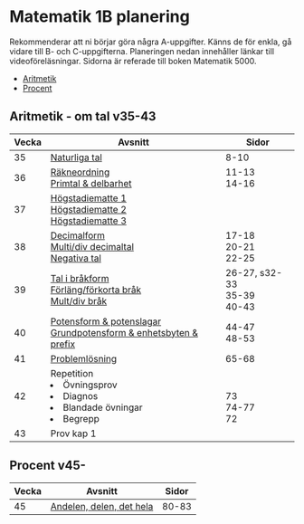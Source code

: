 # Matematik 1B planering

Rekommenderar att ni börjar göra några A-uppgifter. Känns de för enkla, gå vidare till B- och C-uppgifterna. Planeringen nedan innehåller länkar till videoföreläsningar. Sidorna är referade till boken Matematik 5000.

- [Aritmetik](#aritmetik---om-tal-v35-43)
- [Procent](#procent-v45-)

## Aritmetik - om tal v35-43

| Vecka | Avsnitt                                                                                   | Sidor                           |
| ----- | ----------------------------------------------------------------------------------------- | ------------------------------- |
| 35    | [Naturliga tal][nt] <br>                                                                  | 8-10<br>                        |
| 36    | [Räkneordning][ro] <br>[Primtal & delbarhet][pd]                                          | 11-13<br>14-16                  |
| 37    | [Högstadiematte 1][h1]<br>[Högstadiematte 2][h2]<br>[Högstadiematte 3][h3]                |                                 |
| 38    | [Decimalform][df] <br> [Multi/div decimaltal][md]<br>[Negativa tal][nt] <br>              | 17-18 <br> 20-21 <br>22-25 <br> |
| 39    | [Tal i bråkform][tb]<br>[Förläng/förkorta bråk][fb] <br> [Mult/div bråk][mdb]             | 26-27, s32-33<br>35-39<br>40-43 |
| 40    | [Potensform & potenslagar][pl] <br>[Grundpotensform & enhetsbyten & prefix][gp]           | 44-47 <br> 48-53                |
| 41    | [Problemlösning][pl2]                                                                     | 65-68                           |
| 42    | Repetition<br> <li>Övningsprov<br><li>Diagnos <br> <li>Blandade övningar <br> <li>Begrepp | <br><br> 73 <br> 74-77 <br> 72  |
| 43    | Prov kap 1                                                                                |                                 |

[nt]: https://www.youtube.com/watch?v=RBrzl-kbwFI
[ro]: https://www.youtube.com/watch?v=6AR6vNMzNek
[pd]: https://www.youtube.com/watch?v=m9VO74R90e0
[h1]: https://www.youtube.com/watch?v=guXRnKRE_B4
[h2]: https://www.youtube.com/watch?v=kC0f5VabA5U
[h3]: https://www.youtube.com/watch?v=DcUKnPXn6z0
[df]: https://www.youtube.com/watch?v=yM71S_h7Zk0
[md]: https://www.youtube.com/watch?v=8V_5S9upgLY
[nt]: https://www.youtube.com/watch?v=CbSdritwcqY
[tb]: https://www.youtube.com/watch?v=13uugppncbI
[fb]: https://www.youtube.com/watch?v=vto-6z3GfG0
[mdb]: https://www.youtube.com/watch?v=i7Diw_AKXgQ
[pl]: https://www.youtube.com/watch?v=IniTl4Zlg9w
[gp]: https://www.youtube.com/watch?v=rqRRsFaVDhs
[pl2]: https://www.youtube.com/watch?v=rfRYBBKanVo

## Procent v45-

| Vecka | Avsnitt                        | Sidor |
| ----- | ------------------------------ | ----- |
| 45    | [Andelen, delen, det hela][p1] | 80-83 |

[p1]: https://www.youtube.com/watch?v=6E-8PvCU9Ek
